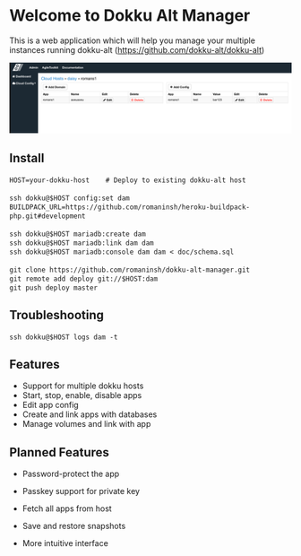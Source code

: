Welcome to Dokku Alt Manager
============================

This is a web application which will help you manage your
multiple instances running dokku-alt (https://github.com/dokku-alt/dokku-alt)

![Screenshot](/doc/screenshot.png)


Install
-------

    HOST=your-dokku-host    # Deploy to existing dokku-alt host

    ssh dokku@$HOST config:set dam BUILDPACK_URL=https://github.com/romaninsh/heroku-buildpack-php.git#development

    ssh dokku@$HOST mariadb:create dam
    ssh dokku@$HOST mariadb:link dam dam
    ssh dokku@$HOST mariadb:console dam dam < doc/schema.sql

    git clone https://github.com/romaninsh/dokku-alt-manager.git
    git remote add deploy git://$HOST:dam
    git push deploy master

Troubleshooting
----------------

    ssh dokku@$HOST logs dam -t

Features
--------

 - Support for multiple dokku hosts
 - Start, stop, enable, disable apps
 - Edit app config
 - Create and link apps with databases
 - Manage volumes and link with app

Planned Features
----------------

 - Password-protect the app
 - Passkey support for private key
 - Fetch all apps from host

 - Save and restore snapshots
 - More intuitive interface


